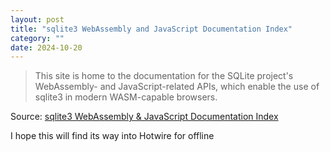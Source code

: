 ```yaml
---
layout: post
title: "sqlite3 WebAssembly and JavaScript Documentation Index"
category: ""
date: 2024-10-20
---
```


>This site is home to the documentation for the SQLite project's WebAssembly- and JavaScript-related APIs, which enable the use of sqlite3 in modern WASM-capable browsers.

Source: [sqlite3 WebAssembly & JavaScript Documentation Index](https://sqlite.org/wasm/doc/trunk/index.md)

I hope this will find its way into Hotwire for offline
